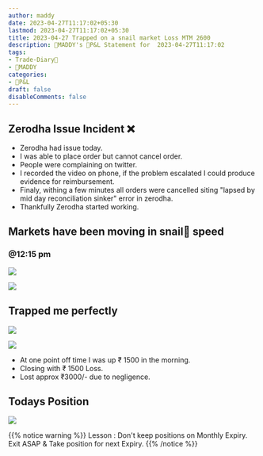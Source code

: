 ```yaml
---
author: maddy
date: 2023-04-27T11:17:02+05:30
lastmod: 2023-04-27T11:17:02+05:30
title: 2023-04-27 Trapped on a snail market Loss MTM 2600
description: 🧔MADDY's 💸P&L Statement for  2023-04-27T11:17:02 
tags:
- Trade-Diary📗
- 🧔MADDY
categories: 
- 💸P&L
draft: false
disableComments: false
---
```

## Zerodha Issue Incident ❌

- Zerodha had issue today. 
- I was able to place order but cannot cancel order.
- People were complaining on twitter.
- I recorded the video on phone, if the problem escalated I could produce evidence for reimbursement.
- Finaly, withing a few minutes all orders were cancelled siting "lapsed by mid day reconciliation sinker" error in zerodha.
- Thankfully Zerodha started working.

## Markets have been moving in snail🐌 speed

### @12:15 pm

![](https://i.imgur.com/UEm1tSe.png)

![](https://i.imgur.com/f3NlzO4.png)

## Trapped me perfectly

![](https://i.imgur.com/aSDuCuj.png)

![](https://i.imgur.com/4dRZL1h.png)

- At one point off time I was up ₹ 1500 in the morning.
- Closing with ₹ 1500 Loss.
- Lost approx ₹3000/- due to negligence.

## Todays Position

![](https://i.imgur.com/5DWpN2G.png)

{{% notice warning %}}
Lesson : Don't keep positions on Monthly Expiry. 
Exit ASAP & Take position for next Expiry.
{{% /notice %}}

